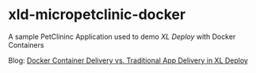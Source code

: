 # xld-micropetclinic-docker

A sample PetClininc Application used to demo *XL Deploy* with Docker
Containers

Blog: [Docker Container Delivery vs. Traditional App Delivery in XL Deploy](http://blog.xebialabs.com/2015/09/16/docker-container-delivery-vs-traditional-app-delivery-in-xl-deploy)
